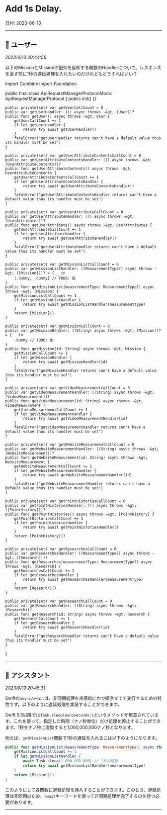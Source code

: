 # Add 1s Delay.

日付: 2023-06-13

---

## 👤 ユーザー
*2023/6/13 20:44:56*

以下のMissionとMissionの配列を返却する関数のHandlerについて、レスポンスを返す前に1秒の遅延処理を入れたいのだけれどもどうすればいい？


import Combine
import Foundation

public final class ApiRequestManagerProtocolMock: ApiRequestManagerProtocol {
    public init() {}

    public private(set) var getUserCallCount = 0
    public var getUserHandler: (() async throws -&gt; (User))?
    public func getUser() async throws -&gt; User {
        getUserCallCount += 1
        if let getUserHandler {
            return try await getUserHandler()
        }
        fatalError("getUserHandler returns can't have a default value thus its handler must be set")
    }

    public private(set) var getUserAttributeContentsCallCount = 0
    public var getUserAttributeContentsHandler: (() async throws -&gt; (UserAttributeContents))?
    public func getUserAttributeContents() async throws -&gt; UserAttributeContents {
        getUserAttributeContentsCallCount += 1
        if let getUserAttributeContentsHandler {
            return try await getUserAttributeContentsHandler()
        }
        fatalError("getUserAttributeContentsHandler returns can't have a default value thus its handler must be set")
    }

    public private(set) var getUserAttributeCallCount = 0
    public var getUserAttributeHandler: (() async throws -&gt; (UserAttributes))?
    public func getUserAttribute() async throws -&gt; UserAttributes {
        getUserAttributeCallCount += 1
        if let getUserAttributeHandler {
            return try await getUserAttributeHandler()
        }
        fatalError("getUserAttributeHandler returns can't have a default value thus its handler must be set")
    }

    public private(set) var getMissionListCallCount = 0
    public var getMissionListHandler: ((MeasurementType?) async throws -&gt; ([Mission]))? = { _ in
        [.dummy, .dummy] // TODO: 仮
    }
    public func getMissionList(measurementType: MeasurementType?) async throws -&gt; [Mission] {
        getMissionListCallCount += 1
        if let getMissionListHandler {
            return try await getMissionListHandler(measurementType)
        }
        return [Mission]()
    }

    public private(set) var getMissionCallCount = 0
    public var getMissionHandler: ((String) async throws -&gt; (Mission))? = { _ in
        .dummy // TODO: 仮
    }
    public func getMission(id: String) async throws -&gt; Mission {
        getMissionCallCount += 1
        if let getMissionHandler {
            return try await getMissionHandler(id)
        }
        fatalError("getMissionHandler returns can't have a default value thus its handler must be set")
    }

    public private(set) var getVideoMeasurementCallCount = 0
    public var getVideoMeasurementHandler: ((String) async throws -&gt; (VideoMeasurement))?
    public func getVideoMeasurement(id: String) async throws -&gt; VideoMeasurement {
        getVideoMeasurementCallCount += 1
        if let getVideoMeasurementHandler {
            return try await getVideoMeasurementHandler(id)
        }
        fatalError("getVideoMeasurementHandler returns can't have a default value thus its handler must be set")
    }

    public private(set) var getWebsiteMeasurementCallCount = 0
    public var getWebsiteMeasurementHandler: ((String) async throws -&gt; (WebsiteMeasurement))?
    public func getWebsiteMeasurement(id: String) async throws -&gt; WebsiteMeasurement {
        getWebsiteMeasurementCallCount += 1
        if let getWebsiteMeasurementHandler {
            return try await getWebsiteMeasurementHandler(id)
        }
        fatalError("getWebsiteMeasurementHandler returns can't have a default value thus its handler must be set")
    }

    public private(set) var getPointHistoriesCallCount = 0
    public var getPointHistoriesHandler: (() async throws -&gt; ([PointHistory]))?
    public func getPointHistories() async throws -&gt; [PointHistory] {
        getPointHistoriesCallCount += 1
        if let getPointHistoriesHandler {
            return try await getPointHistoriesHandler()
        }
        return [PointHistory]()
    }

    public private(set) var getResearchesCallCount = 0
    public var getResearchesHandler: ((MeasurementType?) async throws -&gt; ([Research]))?
    public func getResearches(measurementType: MeasurementType?) async throws -&gt; [Research] {
        getResearchesCallCount += 1
        if let getResearchesHandler {
            return try await getResearchesHandler(measurementType)
        }
        return [Research]()
    }

    public private(set) var getResearchCallCount = 0
    public var getResearchHandler: ((String) async throws -&gt; (Research))?
    public func getResearch(id: String) async throws -&gt; Research {
        getResearchCallCount += 1
        if let getResearchHandler {
            return try await getResearchHandler(id)
        }
        fatalError("getResearchHandler returns can't have a default value thus its handler must be set")
    }
}

---

## 🤖 アシスタント
*2023/6/13 20:45:31*

Swiftの`async/await`は、非同期処理を直感的にかつ順序立てて実行するための特性です。以下のように遅延処理を実装することができます。

Swift 5.5以降では`Task.sleep(nanoseconds:)`というメソッドが用意されています。これを使って、指定した時間（ナノ秒単位）だけ処理を停止することができます。1秒をナノ秒に変換すると1,000,000,000ナノ秒となります。

例えば、`getMissionList`関数で1秒の遅延を入れるには以下のようになります。

```swift
public func getMissionList(measurementType: MeasurementType?) async throws -> [Mission] {
    getMissionListCallCount += 1
    if let getMissionListHandler {
        await Task.sleep(1_000_000_000) // 1秒の遅延
        return try await getMissionListHandler(measurementType)
    }
    return [Mission]()
}
```

このようにして各関数に遅延処理を挿入することができます。このとき、遅延処理は非同期のため、`await`キーワードを使って非同期処理が完了するのを待つ必要があります。

---
